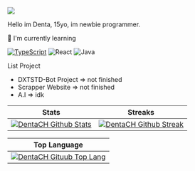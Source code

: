 <body>

<a href=https://github.com/dxtstd><img src="./github.jpg" align=center></img></a>
<p align=left>Hello im Denta, 15yo, im newbie programmer.<p>

:page_with_curl: I'm currently learning
<!-- [![JavaScript](https://img.shields.io/badge/javascript-%23323300.svg?style=for-the-badge&logo=javascript&logoColor=%23F7DF1E)] -->
[![TypeScript](https://img.shields.io/badge/typescript-%2300AAFF?style=for-the-badge&logo=typescript&logoColor=3178C6)](https://www.typescriptlang.org/)
![React](https://img.shields.io/badge/react-61DAFB?style=for-the-badge&logo=react&logoColor=white)
![Java](https://img.shields.io/badge/java-%23ED8B00.svg?style=for-the-badge&logo=java&logoColor=white)

List Project
- DXTSTD-Bot Project => not finished
- Scrapper Website => not finished
- A.I => idk

|                                                                                       Stats                                                                                                              |                                                                                       Streaks                                                                                                             |
| -------------------------------------------------------------------------------------------------------------------------------------------------------------------------------------------------------- | --------------------------------------------------------------------------------------------------------------------------------------------------------------------------------------------------------- |
| [![DentaCH Github Stats](https://github-readme-stats.vercel.app/api?username=dxtstd&show_icons=true&title_color=76F1EE&icon_color=76F1FE&text_color=000000&bg_color=FFFFFF)](https://github.com/dxtstd) | [![DentaCH Github Streak](http://github-readme-streak-stats.herokuapp.com?user=dxtstd&theme=white&hide_border=true&date_format=j%20M%5B%20Y%5D&ring=FFFFFF&currStreakLabel=FFFFFF)](https://github.com/dxtstd) |

|                                                                                       Top Language                                                                                                       |
| -------------------------------------------------------------------------------------------------------------------------------------------------------------------------------------------------------- |
| [![DentaCH Gituub Top Lang](https://github-readme-stats.vercel.app/api/top-langs?username=dxtstd&show_icons=true&locale=en&bg_color=ffffff&text_color=000001&layout=compact)](https://github.com/dxtstd) |
</body>

 
<!--
**DentaStudio/DentaStudio** is a ✨ _special_ ✨ repository because its `README.md` (this file) appears on your GitHub profile.

Here are some ideas to get you started:

- 🔭 I’m currently working on ...
- 🌱 I’m currently learning ...
- 👯 I’m looking to collaborate on ...
- 🤔 I’m looking for help with ...
- 💬 Ask me about ...
- 📫 How to reach me: ...
- 😄 Pronouns: ...
- ⚡ Fun fact: ...
-->

